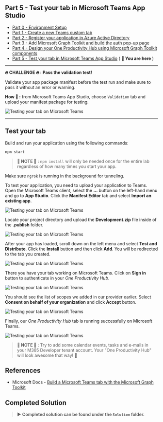 ## Part 5 - Test your tab in Microsoft Teams App Studio

- [Part 0 - Environment Setup](00-Setup.md) 
- [Part 1 - Create a new Teams custom tab](01-Create_Teams_tab.md) 
- [Part 2 - Register your application in Azure Active Directory](02-Register_your_app_in_Azure_AD.md) 
- [Part 3 - Add Microsoft Graph Toolkit and build the auth pop-up page](03-Initialize_MGT_and_auth_page.md) 
- [Part 4 - Design your One Productivity Hub using Microsoft Graph Toolkit components](04-Design_your_tab_using_MGT_components.md) 
- [Part 5 - Test your tab in Microsoft Teams App Studio](05-Test_your_tab.md) ( **📍 You are here** )


---
**🔥 CHALLENGE 🔥 : Pass the validation test!** 

Validate your app package manifest before the test run and make sure to pass it without an error or warning.

**How 👀 :** from Microsoft Teams App Studio, choose `Validation` tab and upload your manifest package for testing.

![Testing your tab on Microsoft Teams](Images/TestingTabOnTeams-07.png)


---


## Test your tab

Build and run your application using the following commands:

```Bash
npm start
```

> **📌 NOTE 📌 :** `npm install` will only be needed once for the entire lab regardless of how many times you start your app.

Make sure `ngrok` is running in the background for tunneling.

To test your application, you need to upload your application to Teams. Open the Microsoft Teams client, select the **...** button on the left-hand menu and go to **App Studio**. Click the **Manifest Editor** tab and select **Import an existing app**.

![Testing your tab on Microsoft Teams](Images/TestingTabOnTeams-01.png)

Locate your project directory and upload the **Development.zip** file inside of the **.publish** folder.

![Testing your tab on Microsoft Teams](Images/TestingTabOnTeams-02.png)

After your app has loaded, scroll down on the left menu and select **Test and Distribute**. Click the **Install** button and then click **Add**. You will be redirected to the tab you created.

![Testing your tab on Microsoft Teams](Images/TestingTabOnTeams-03.png)

There you have your tab working on Microsoft Teams. Click on **Sign in** button to authenticate in your *One Productivity Hub*.

![Testing your tab on Microsoft Teams](Images/TestingTabOnTeams-04.png)

You should see the list of scopes we added in our provider earlier. Select **Consent on behalf of your organization** and click **Accept** button.

![Testing your tab on Microsoft Teams](Images/TestingTabOnTeams-05.png)

Finally, our *One Productivity Hub* tab is running successfully on Microsoft Teams. 

![Testing your tab on Microsoft Teams](Images/TestingTabOnTeams-06.png)

> **📌 NOTE 📌 :** Try to add some calendar events, tasks and e-mails in your M365 Developer tenant account. Your "One Productivity Hub" will look awesome that way! 🌟 

## References
- Microsoft Docs - [Build a Microsoft Teams tab with the Microsoft Graph Toolkit](https://cda.ms/1Jh)

## Completed Solution
> ▶️ **Completed solution can be found under the `Solution` folder.**
